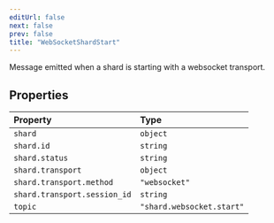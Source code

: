 ```yaml
---
editUrl: false
next: false
prev: false
title: "WebSocketShardStart"
---
```


Message emitted when a shard is starting with a websocket transport.

## Properties

| Property | Type |
| :------ | :------ |
| `shard` | `object` |
| `shard.id` | `string` |
| `shard.status` | `string` |
| `shard.transport` | `object` |
| `shard.transport.method` | `"websocket"` |
| `shard.transport.session_id` | `string` |
| `topic` | `"shard.websocket.start"` |
